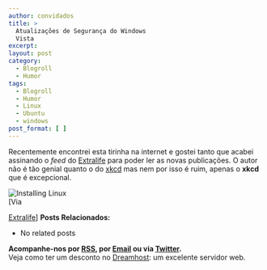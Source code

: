 ```yaml
---
author: convidados
title: >
  Atualizações de Segurança do Windows
  Vista
excerpt:
layout: post
category:
  - Blogroll
  - Humor
tags:
  - Blogroll
  - Humor
  - Linux
  - Ubuntu
  - windows
post_format: [ ]
---
```

Recentemente encontrei esta tirinha na internet e gostei tanto que acabei assinando o *feed* do [Extralife][1] para poder ler as novas publicações. O autor não é tão genial quanto o do [xkcd][2] mas nem por isso é ruim, apenas o **xkcd** que é excepcional.



  
![Installing Linux][3]  
 [Via 

[Extralife][4]] 
**Posts Relacionados:** 
*   No related posts









**Acompanhe-nos por [ RSS][6], por [Email][7] ou via [Twitter][8].**  
Veja como ter um desconto no [Dreamhost][9]: um excelente servidor web.

 [1]: http://myextralife.com
 [2]: http://vidageek.net/2007/04/21/webcomics-para-geeks-xkcd/ "Webcomics para Geeks: xkcd"
 [3]: http://www.myextralife.com/strips/05-03-2007.jpg
 [4]: http://myextralife.com/archive.php?date=2007-05-03
 [5]: https://twitter.com/share
 [6]: http://feeds.feedburner.com/VidaGeek
 [7]: http://feedburner.google.com/fb/a/mailverify?uri=VidaGeek&loc=pt_BR
 [8]: http://twitter.com/blogvidageek
 [9]: http://vidageek.net/dreamhost/
